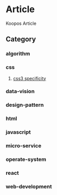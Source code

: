 # Article

Koopos Article

## Category

### algorithm

### css
1. [css3 specificity](/source/_posts/specificity.md)

### data-vision

### design-pattern

### html

### javascript

### micro-service

### operate-system

### react

### web-development

